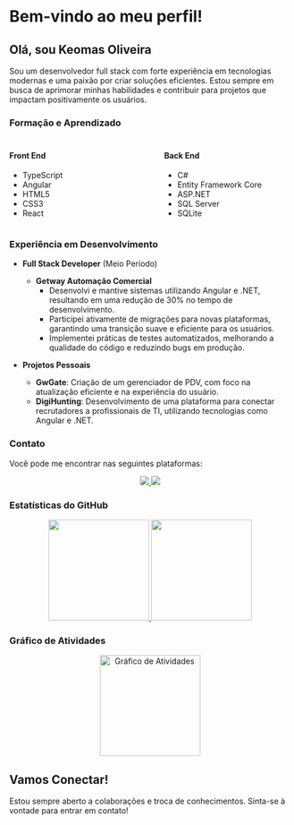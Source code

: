 # Bem-vindo ao meu perfil!

## Olá, sou Keomas Oliveira

Sou um desenvolvedor full stack com forte experiência em tecnologias modernas e uma paixão por criar soluções eficientes. Estou sempre em busca de aprimorar minhas habilidades e contribuir para projetos que impactam positivamente os usuários.

### Formação e Aprendizado

<div style="display: flex; justify-content: space-between; margin: 20px 0;">
  <div style="width: 45%;">
    <h4>Front End</h4>
    <ul>
      <li>TypeScript</li>
      <li>Angular</li>
      <li>HTML5</li>
      <li>CSS3</li>
      <li>React</li>
    </ul>
  </div>
  <div style="width: 45%;">
    <h4>Back End</h4>
    <ul>
      <li>C#</li>
      <li>Entity Framework Core</li>
      <li>ASP.NET</li>
      <li>SQL Server</li>
      <li>SQLite</li>
    </ul>
  </div>
</div>

### Experiência em Desenvolvimento

- **Full Stack Developer** (Meio Período)
  - **Getway Automação Comercial**
    - Desenvolvi e mantive sistemas utilizando Angular e .NET, resultando em uma redução de 30% no tempo de desenvolvimento.
    - Participei ativamente de migrações para novas plataformas, garantindo uma transição suave e eficiente para os usuários.
    - Implementei práticas de testes automatizados, melhorando a qualidade do código e reduzindo bugs em produção.

- **Projetos Pessoais**
  - **GwGate**: Criação de um gerenciador de PDV, com foco na atualização eficiente e na experiência do usuário.
  - **DigiHunting**: Desenvolvimento de uma plataforma para conectar recrutadores a profissionais de TI, utilizando tecnologias como Angular e .NET.

### Contato

Você pode me encontrar nas seguintes plataformas:

<div style="display: inline_block" align="center">
  <a href="mailto:keomasfelipe@gmail.com">
    <img src="https://img.shields.io/badge/-Gmail-%23333?style=for-the-badge&logo=gmail&logoColor=red" target="_blank">
  </a>
  <a href="https://www.linkedin.com/in/keomasponto/" target="_blank">
    <img src="https://img.shields.io/badge/-LinkedIn-%230077B5?style=for-the-badge&logo=linkedin&logoColor=white" target="_blank">
  </a>
</div>

### Estatísticas do GitHub

<div align="center">
  <a href="https://github.com/anuraghazra/github-readme-stats">
    <img height="180em" src="https://github-readme-stats.vercel.app/api?username=keomasoliveira&show_icons=true&theme=dark&include_all_commits=true&count_private=true"/>
    <img height="180em" src="https://github-readme-stats.vercel.app/api/top-langs/?username=keomasoliveira&layout=compact&langs_count=7&theme=dark"/>
  </a>
</div>

### Gráfico de Atividades

<div align="center">
  <img height="180em" src="https://github-readme-activity-graph.cyclic.app/graph?username=keomasoliveira&theme=react-dark" alt="Gráfico de Atividades"/>
</div>

## Vamos Conectar!

Estou sempre aberto a colaborações e troca de conhecimentos. Sinta-se à vontade para entrar em contato!
